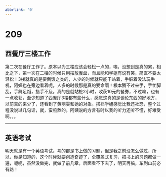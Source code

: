 ```yaml
---
abbrlink: '0'
---
```

# 209

## 西餐厅三楼工作

第二次在餐厅工作了。原本以为三楼应该会轻松一点的，唉，没想到是真的累，相比之下，第一次在二楼的时候只用摆放餐盘，而且能和学姐有说有笑，简直不要太轻松！3楼就真的是要倒饭之类的，人少的时候就只能干站着，手脏着没法玩手机，阿姨也在旁边看着呢，人多的时候那是真的要命啊！根本腾不过来手，手忙脚乱，手舞足蹈，措手不及，真的是就站桩2小时，收获10元的餐券，不过嘛，也有一点收获，至少知道了西餐厅3楼都有些什么，感觉这真的是谈论东西的好地方，以前真的来少了，还看到了黄丽雯和她的对象。搭档学姐感觉比我还社恐，整个过程没说过几句话，就，蛮煎熬的。阿姨说的方言有时以我的听力还听不懂，好难受啊。。。
***

## 英语考试

明天就是有一个英语考试，考的都是书上做的习题，但是我之前没怎么做过，所以，你是知道的，这个时候就要创造奇迹了，全覆盖式复习，把书上的习题都做一遍，呃呃，虽然没做完，就做了前几章，后面看不下去了，明天再搞，车到山前必有路！
